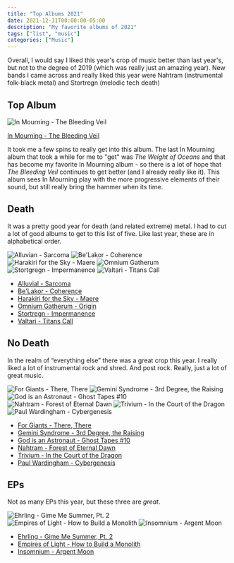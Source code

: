 ```yaml
---
title: "Top Albums 2021"
date: 2021-12-31T00:00:00-05:00
description: "My favorite albums of 2021"
tags: ["list", "music"]
categories: ["Music"]
---
```


Overall, I would say I liked this year's crop of music better than last year's, but not to the degree of 2019 (which was really just an amazing year). New bands I came across and really liked this year were Nahtram (instrumental folk-black metal) and Stortregn (melodic tech death)

## Top Album

![In Mourning - The Bleeding Veil](http://is5.mzstatic.com/image/thumb/Music126/v4/1c/4c/3b/1c4c3bfb-4125-52f1-c884-412109f4a394/source/600x600-72.jpg)

[In Mourning - The Bleeding Veil](https://music.apple.com/us/album/the-bleeding-veil/1592292783)

It took me a few spins to really get into this album. The last In Mourning album that took a while for me to "get" was _The Weight of Oceans_ and that has become my favorite In Mourning album - so there is a lot of hope that _The Bleeding Veil_ continues to get better (and I already really like it). This album sees In Mourning play with the more progressive elements of their sound, but still really bring the hammer when its time.

## Death

It was a pretty good year for death (and related extreme) metal. I had to cut a lot of good albums to get to this list of five. Like last year, these are in alphabetical order.

![Alluvian - Sarcoma](http://is5.mzstatic.com/image/thumb/Music124/v4/4d/22/58/4d2258ef-31ef-b6e7-4ad0-183ce005a60a/source/100x100-72.jpg)
![Be'Lakor - Coherence](http://is5.mzstatic.com/image/thumb/Music115/v4/54/66/99/5466994a-86a5-3dba-9ae1-ee038240177b/source/100x100-72.jpg)
![Harakiri for the Sky - Maere](http://is5.mzstatic.com/image/thumb/Music124/v4/d9/36/ff/d936ffb9-87aa-5ba5-fe15-87f85bffe98e/source/100x100-72.jpg)
![Omnium Gatherum](http://is5.mzstatic.com/image/thumb/Music125/v4/58/d8/d9/58d8d974-34b4-ebda-0bd1-3b64b2bb7630/source/100x100-72.jpg)
![Stortgregn - Impermanence](http://is5.mzstatic.com/image/thumb/Music125/v4/85/15/bf/8515bf74-1e26-6603-2ffc-5a207ae77274/source/100x100-72.jpg)
![Valtari - Titans Call](http://is5.mzstatic.com/image/thumb/Music124/v4/b0/2e/71/b02e716f-7fc0-8370-9ac5-f2a3e217914b/source/100x100-72.jpg)

- [Alluvial - Sarcoma](https://music.apple.com/us/album/sarcoma/1553732538)
- [Be'Lakor - Coherence](https://music.apple.com/us/album/coherence/1579379677)
- [Harakiri for the Sky - Maere](https://music.apple.com/us/album/m%C3%A6re/1532389837)
- [Omnium Gatherum - Origin](https://music.apple.com/us/album/origin/1579949422)
- [Stortregn - Impermanence](https://music.apple.com/us/album/impermanence/1541375206)
- [Valtari - Titans Call](https://music.apple.com/us/album/titans-call/1556841368)


## No Death

In the realm of “everything else” there was a great crop this year. I really liked a lot of instrumental rock and shred. And post rock. Really, just a lot of great music.

![For Giants - There, There](http://is5.mzstatic.com/image/thumb/Music124/v4/28/42/80/284280cb-f526-6225-97ad-12ef8bdd4f37/source/100x100-72.jpg)
![Gemini Syndrome - 3rd Degree, the Raising](http://is5.mzstatic.com/image/thumb/Music115/v4/d6/88/0a/d6880a82-4d69-d0f4-69f0-643723bc5d1a/source/100x100-72.jpg)
![God is an Astronaut - Ghost Tapes \#10](http://is5.mzstatic.com/image/thumb/Music124/v4/67/95/bd/6795bdcc-cb52-234b-a4f4-65b8909b8a7d/source/100x100-72.jpg)
![Nahtram - Forest of Eternal Dawn](http://is5.mzstatic.com/image/thumb/Music115/v4/2b/f7/05/2bf705d6-97c0-2655-9d9c-50a1e2afe2c4/source/100x100-72.jpg)
![Trivium - In the Court of the Dragon](http://is5.mzstatic.com/image/thumb/Music125/v4/24/af/51/24af519e-21eb-d0ba-a777-f1f98b792aab/source/100x100-72.jpg)
![Paul Wardingham - Cybergenesis](http://is5.mzstatic.com/image/thumb/Music126/v4/84/a2/1c/84a21c96-d1a5-ed06-cf4b-608e1e07fb1a/source/100x100-72.jpg)


- [For Giants - There, There](https://music.apple.com/us/album/there-there/1543063463)
- [Gemini Syndrome - 3rd Degree, the Raising](https://music.apple.com/us/album/3rd-degree-the-raising/1566057776)
- [God is an Astronaut - Ghost Tapes \#10](https://music.apple.com/us/album/ghost-tapes-10/1539533469)
- [Nahtram - Forest of Eternal Dawn](https://music.apple.com/us/album/forest-of-eternal-dawn/1577406724)
- [Trivium - In the Court of the Dragon](https://music.apple.com/us/album/in-the-court-of-the-dragon/1580064968)
- [Paul Wardingham - Cybergenesis](https://music.apple.com/us/album/cybergenesis/1597181164)

## EPs
Not as many EPs this year, but these three are _great_.

![Ehrling - Gime Me Summer, Pt. 2](http://is5.mzstatic.com/image/thumb/Music125/v4/55/cc/90/55cc90b3-6b36-fa46-8377-a7435bbbde1e/source/100x100-72.jpg)
![Empires of Light - How to Build a Monolith](http://is5.mzstatic.com/image/thumb/Music124/v4/09/87/d2/0987d2b8-4793-566a-8be8-46bb4e6cde5e/source/100x100-72.jpg)
![Insomnium - Argent Moon](http://is5.mzstatic.com/image/thumb/Music115/v4/02/2d/44/022d44bf-86fb-4b4f-ddcf-6cfefd576979/source/100x100-72.jpg)


- [Ehrling - Gime Me Summer, Pt. 2](https://music.apple.com/us/album/give-me-summer-pt-2-ep/1568449128)
- [Empires of Light - How to Build a Monolith](https://music.apple.com/us/album/how-to-build-a-monolith-ep/1551918324)
- [Insomnium - Argent Moon](https://music.apple.com/us/album/argent-moon-ep/1566003342)
